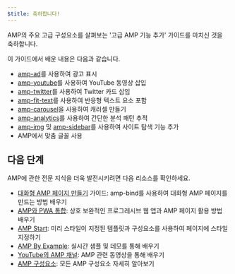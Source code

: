 ```yaml
---
$title: 축하합니다!
---
```


AMP의 주요 고급 구성요소를 살펴보는 '고급 AMP 기능 추가' 가이드를 마치신 것을 축하합니다.

이 가이드에서 배운 내용은 다음과 같습니다.

- [amp-ad](/ko/docs/reference/components/amp-ad.html)를 사용하여 광고 표시
- [amp-youtube](/ko/docs/reference/components/amp-youtube.html)를 사용하여 YouTube 동영상 삽입
- [amp-twitter](/ko/docs/reference/components/amp-twitter.html)를 사용하여 Twitter 카드 삽입
- [amp-fit-text](/ko/docs/reference/components/amp-fit-text.html)를 사용하여 반응형 텍스트 요소 포함
- [amp-carousel](/ko/docs/reference/components/amp-carousel.html)을 사용하여 캐러셀 만들기
- [amp-analytics](/ko/docs/reference/components/amp-analytics.html)를 사용하여 간단한 분석 패턴 추적
- [amp-img](/ko/docs/reference/components/amp-img.html) 및 [amp-sidebar](/ko/docs/reference/components/amp-sidebar.html)를 사용하여 사이트 탐색 기능 추가
- AMP에서 맞춤 글꼴 사용



## 다음 단계

AMP에 관한 전문 지식을 더욱 발전시키려면 다음 리소스를 확인하세요.

- [대화형 AMP 페이지 만들기](/ko/docs/tutorials/interactivity.html) 가이드: amp-bind를 사용하여 대화형 AMP 페이지를 만드는 방법 배우기
- [AMP와 PWA 통합](/ko/docs/guides/pwa-amp.html): 상호 보완적인 프로그레시브 웹 앱과 AMP 페이지 활용 방법 배우기
- [AMP Start](https://www.ampstart.com/): 미리 스타일이 지정된 템플릿과 구성요소를 사용하여 페이지에 스타일 지정하기
- [AMP By Example](https://ampbyexample.com/): 실시간 샘플 및 데모를 통해 배우기
- [YouTube의 AMP 채널](https://www.youtube.com/channel/UCXPBsjgKKG2HqsKBhWA4uQw): AMP 관련 동영상을 통해 배우기
- [AMP 구성요소](/ko/docs/reference/components.html): 모든 AMP 구성요소 자세히 알아보기

